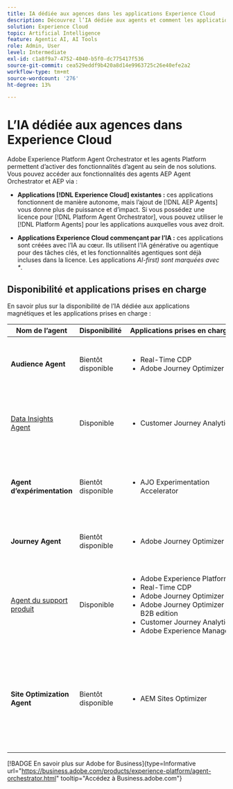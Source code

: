 ```yaml
---
title: IA dédiée aux agences dans les applications Experience Cloud
description: Découvrez l’IA dédiée aux agents et comment les applications Experience Cloud utilisent le framework agentic d’Adobe.
solution: Experience Cloud
topic: Artificial Intelligence
feature: Agentic AI, AI Tools
role: Admin, User
level: Intermediate
exl-id: c1a8f9a7-4752-4040-b5f0-dc775417f536
source-git-commit: cea529eddf9b420a8d14e9963725c26e40efe2a2
workflow-type: tm+mt
source-wordcount: '276'
ht-degree: 13%

---
```


# L’IA dédiée aux agences dans Experience Cloud

Adobe Experience Platform Agent Orchestrator et les agents Platform permettent d’activer des fonctionnalités d’agent au sein de nos solutions. Vous pouvez accéder aux fonctionnalités des agents AEP Agent Orchestrator et AEP via :

* **Applications [!DNL Experience Cloud] existantes :** ces applications fonctionnent de manière autonome, mais l’ajout de [!DNL AEP Agents] vous donne plus de puissance et d’impact. Si vous possédez une licence pour [!DNL Platform Agent Orchestrator], vous pouvez utiliser le [!DNL Platform Agents] pour les applications auxquelles vous avez droit.

* **Applications Experience Cloud commençant par l’IA :** ces applications sont créées avec l’IA au cœur. Ils utilisent l&#39;IA générative ou agentique pour des tâches clés, et les fonctionnalités agentiques sont déjà incluses dans la licence. Les applications _AI-first) sont marquées avec *_.

## Disponibilité et applications prises en charge

En savoir plus sur la disponibilité de l’IA dédiée aux applications magnétiques et les applications prises en charge :

| Nom de l’agent | Disponibilité | Applications prises en charge | Fonctionnalités |
|---|----------|------------|----------|
| **Audience Agent** | Bientôt disponible | <ul><li>Real-Time CDP</li><li>Adobe Journey Optimizer</li></ul> | Créez et optimisez des audiences à l’aide d’invites en langage naturel. |
| [Data Insights Agent](https://experienceleague.adobe.com/en/docs/analytics-platform/using/cja-overview/cja-b2c-overview/data-analysis-ai) | Disponible | <ul><li>Customer Journey Analytics</li></ul> | Répondez aux questions sur les données et créez des visualisations dans Analysis Workspace. |
| **Agent d’expérimentation** | Bientôt disponible | <ul><li>AJO Experimentation Accelerator</li></ul> | Automatisez l’analyse pour identifier les expériences et les opportunités de croissance.* |
| **Journey Agent** | Bientôt disponible | <ul><li>Adobe Journey Optimizer</li></ul> | Créez, analysez et optimisez des parcours client à grande échelle. |
| [Agent du support produit](https://experienceleague.adobe.com/en/docs/experience-platform/ai-assistant/new-features/customer-support) | Disponible | <ul><li>Adobe Experience Platform</li><li>Real-Time CDP</li><li>Adobe Journey Optimizer</li><li>Adobe Journey Optimizer B2B edition</li><li>Customer Journey Analytics</li><li>Adobe Experience Manager</li></ul> | Résolvez les problèmes, créez des tickets d’assistance et suivez la progression avec l’assistant AI. |
| **Site Optimization Agent** | Bientôt disponible | <ul><li>AEM Sites Optimizer</li></ul> | Utilise l’IA générative pour rechercher et lancer des améliorations de site web qui augmentent le trafic, l’engagement et les résultats commerciaux globaux.* |



[!BADGE En savoir plus sur Adobe for Business]{type=Informative url="https://business.adobe.com/products/experience-platform/agent-orchestrator.html" tooltip="Accédez à Business.adobe.com"}

<!-- 
* [Product Support Agent](https://experienceleague.adobe.com/en/docs/experience-platform/ai-assistant/new-features/customer-support) is a self-serve debugging and troubleshooting capability of [!UICONTROL AI Assistant] that you can use for Experience Platform features and applications. Troubleshoot support issues without leaving your workflows, create customer support tickets, and track case progress using AI Assistant.
* [Data Insights Agent](https://experienceleague.adobe.com/en/docs/analytics-platform/using/cja-overview/cja-b2c-overview/data-analysis-ai) is accessible from the AI Assistant in Customer Journey Analytics. It is a generative AI conversation agent that quickly and efficiently answers questions about your data. It builds relevant visualizations in Analysis Workspace using components from your data view and using your actual data. -->








